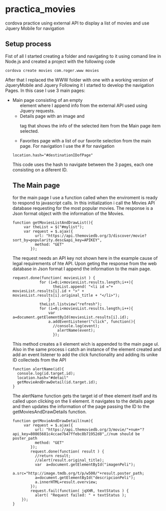 # practica_movies
cordova practice using external API to display a list of movies and use Jquery Mobile for navigation

## Setup process

Fist of all I started creating a folder and navigating to it using comand line in Node.js and created a project with the following code
```
cordova create movies com.roger.www movies
```

After that I replaced the WWW folder with one with a working version of JqueryMobile and Jquery
Following it I started to develop the navigation Pages. 
In this case I use 3 main pages:
  - Main page consisting of an empty <ul> element where I append info from the external API used using Jquery requests.
  - Details page with an image and <p> tag that shows the info of the selected item from the Main page item selected.
  - Favorites page with a list of our favorite selection from the main page.
For navigation I use the # for navigation
```
location.hash="#destinationIDofPage"
```
This code uses the hash to navigate between the 3 pages, each one consisting on a diferent ID.

## The Main page

for the main page I use a function called when the enviroment is ready to respond to javascript calls. In this initialization i call the Movies API database requesting for the most popular movies. The response is a Json format object with the information of the Movies.
```
function getMoviesListAndDrawList(){
     var theList = $("#mylist");
     var request = $.ajax({
          url: "https://api.themoviedb.org/3/discover/movie?sort_by=popularity.desc&api_key=APIKEY",
          method: "GET"
        });
```
The request needs an API key not shown here in the example cause of legal requirements of hte API. 
Upon geting the response from the web database in Json format I append the information to the main page.

```
request.done(function( moviesList ) {
            for (i=0;i<moviesList.results.length;i++){
                  theList.append( "<li id ="+ moviesList.results[i].id + ">" + moviesList.results[i].original_title + "</li>");
                }
            theList.listview("refresh");
            for (i=0;i<moviesList.results.length;i++){
                var  a=document.getElementById(moviesList.results[i].id);
                a.addEventListener("click", function(){
                  //console.log(event);
                    alertName(event);
                  });
```

This method creates a li element wich is appended to the main page ul.
Also in the same process i catch an instance of the element created and add an event listener to add the click functionality and adding its unike ID collecteds from the API
  
````
function alertName(id){
  console.log(id.target.id);
  location.hash="#detail"
  getMovieAndDrawDetail(id.target.id);
}
````

The alertName function gets the target id of thee element itself and its called upon clicking on the li element.
it navigates to the details page and then updates the information of the page passing the ID to the getMoviesAndDrawDetails function.
````
function getMovieAndDrawDetail(num){
     var request = $.ajax({
          url: "https://api.themoviedb.org/3/movie/"+num+"?api_key=80865681c4ccae7b47ffebc8b71952d8",//num should be poster_path
          method: "GET"
        });
        request.done(function( result ) {
          //return result;
          //alert(result.original_title);
          var  a=document.getElementById("imagenPeli");
          a.src="http://image.tmdb.org/t/p/w500/"+result.poster_path;
          a=document.getElementById("descripcionPeli");
          a.innerHTML=result.overview;
        });
        request.fail(function( jqXHR, textStatus ) {
          alert( "Request failed: " + textStatus );
    });
}
````
